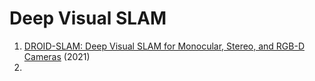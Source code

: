 # Deep Visual SLAM
1. [DROID-SLAM: Deep Visual SLAM for Monocular, Stereo, and RGB-D Cameras](https://arxiv.org/abs/2108.10869) (2021)
2. 
